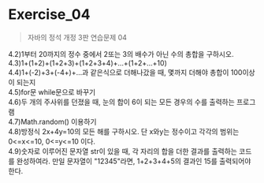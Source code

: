 # Exercise_04
>자바의 정석 개정 3판 연습문제 04

4.2)1부터 20까지의 정수 중에서 2또는 3의 배수가 아닌 수의 총합을 구하시오.   
4.3)1+(1+2)+(1+2+3)+(1+2+3+4)+...+(1+2+...+10)   
4.4)1+(-2)+3+(-4+)+...과 같은식으로 더해나갔을 때, 몇까지 더해야 총합이 100이상이 되는지   
4.5)for문 while문으로 바꾸기   
4.6)두 개의 주사위를 던졌을 때, 눈의 합이 6이 되는 모든 경우의 수를 출력하는 프로그램   
4.7)Math.random() 이용하기   
4.8)방정식 2x+4y=10의 모든 해를 구하시오. 단 x와y는 정수이고 각각의 범위는 0<=x<=10, 0<=y<=10 이다.   
4.9)숫자로 이루어진 문자열 str이 있을 때, 각 자리의 합을 더한 결과를 출력하는 코드를 완성하여라.
만일 문자열이 "12345"라면, 1+2+3+4+5의 결과인 15를 출력되어야 한다.


